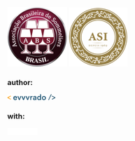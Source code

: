 ![logoabsPE](/img/_logo136.png) ![logoASI](/img/_logoASI_136.png)

### author: 
![evvvrado](/img/_evvvrado34.png) 
### with:
![7seven](/img/_logo7seven.png)